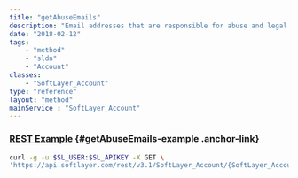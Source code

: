 ```yaml
---
title: "getAbuseEmails"
description: "Email addresses that are responsible for abuse and legal inquiries on behalf of an account. For instance, new legal and abuse tickets are sent to these addresses."
date: "2018-02-12"
tags:
    - "method"
    - "sldn"
    - "Account"
classes:
    - "SoftLayer_Account"
type: "reference"
layout: "method"
mainService : "SoftLayer_Account"
---
```


### [REST Example](#getAbuseEmails-example) <a href="/article/rest/"><i class="fas fa-question"></i></a> {#getAbuseEmails-example .anchor-link} 
```bash
curl -g -u $SL_USER:$SL_APIKEY -X GET \
'https://api.softlayer.com/rest/v3.1/SoftLayer_Account/{SoftLayer_AccountID}/getAbuseEmails'
```
